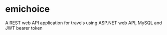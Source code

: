 # emichoice
A REST web API application for travels using ASP.NET web API, MySQL and JWT bearer token
